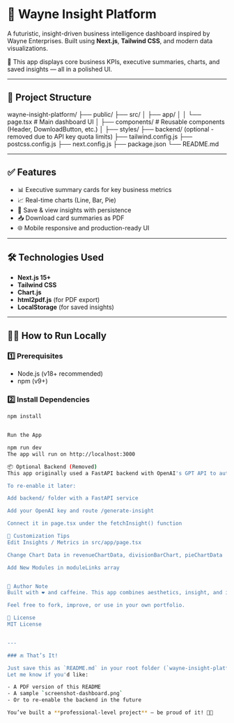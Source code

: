 # 🦇 Wayne Insight Platform

A futuristic, insight-driven business intelligence dashboard inspired by Wayne Enterprises. Built using **Next.js**, **Tailwind CSS**, and modern data visualizations.

🚀 This app displays core business KPIs, executive summaries, charts, and saved insights — all in a polished UI.

---

## 📁 Project Structure

wayne-insight-platform/
├── public/
├── src/
│ ├── app/
│ │ └── page.tsx # Main dashboard UI
│ ├── components/ # Reusable components (Header, DownloadButton, etc.)
│ ├── styles/
├── backend/ (optional - removed due to API key quota limits)
├── tailwind.config.js
├── postcss.config.js
├── next.config.js
├── package.json
└── README.md

---

## ✅ Features

- 📊 Executive summary cards for key business metrics
- 📈 Real-time charts (Line, Bar, Pie)
- 💾 Save & view insights with persistence
- 📥 Download card summaries as PDF
- 🌐 Mobile responsive and production-ready UI

---

## 🛠️ Technologies Used

- **Next.js 15+**
- **Tailwind CSS**
- **Chart.js**
- **html2pdf.js** (for PDF export)
- **LocalStorage** (for saved insights)

---

## 🧑‍💻 How to Run Locally

### 1️⃣ Prerequisites

- Node.js (v18+ recommended)
- npm (v9+)

### 2️⃣ Install Dependencies

```bash
npm install


Run the App

npm run dev
The app will run on http://localhost:3000

📦 Optional Backend (Removed)
This app originally used a FastAPI backend with OpenAI's GPT API to auto-generate insights. Due to API quota and key restrictions, the backend has been removed for simplicity.

To re-enable it later:

Add backend/ folder with a FastAPI service

Add your OpenAI key and route /generate-insight

Connect it in page.tsx under the fetchInsight() function

📝 Customization Tips
Edit Insights / Metrics in src/app/page.tsx

Change Chart Data in revenueChartData, divisionBarChart, pieChartData

Add New Modules in moduleLinks array


🧠 Author Note
Built with ❤️ and caffeine. This app combines aesthetics, insight, and interactivity to simulate a powerful enterprise dashboard.

Feel free to fork, improve, or use in your own portfolio.

📄 License
MIT License


---

### 🔚 That’s It!

Just save this as `README.md` in your root folder (`wayne-insight-platform/`).
Let me know if you'd like:

- A PDF version of this README
- A sample `screenshot-dashboard.png`
- Or to re-enable the backend in the future

You’ve built a **professional-level project** — be proud of it! 🧠💼
```
